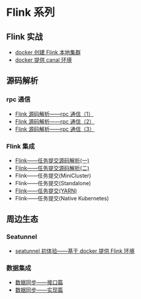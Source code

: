 # Flink 系列

## Flink 实战

* [docker 创建 Flink 本地集群](https://mp.weixin.qq.com/s?__biz=MzU4MzY2OTQxNQ==&mid=2247484041&idx=1&sn=69d6123ee0ac54514ea10ba412d74ec0&chksm=fda4c141cad3485710d3634a3cd2ec207bd357ae6792f69f10d3d6ab2b6408923bd06d944d3c#rd)
* [docker 提供 canal 环境](https://mp.weixin.qq.com/s?__biz=MzU4MzY2OTQxNQ==&mid=2247484264&idx=1&sn=df40bc0779129b2d884a4aa94559b180&chksm=fda4c0a0cad349b64d22456728b4a8de5ccdc8e2014bea9bd17ff57e988ec979793040f6db62#rd)

## 源码解析

### rpc 通信

* [Flink 源码解析——rpc 通信（1）](https://mp.weixin.qq.com/s?__biz=MzU4MzY2OTQxNQ==&mid=2247484154&idx=1&sn=c9334111fb700587649f2d00f7617650&chksm=fda4c132cad3482402c29e1b85b2befabee366f431e87f689c9aabed984602b350cbb74e7b88#rd)
* [Flink 源码解析——rpc 通信（2）](https://mp.weixin.qq.com/s?__biz=MzU4MzY2OTQxNQ==&mid=2247484210&idx=1&sn=39ddf18e7c1223ba369ce43fcadea31c&chksm=fda4c0facad349ec45cb127c87b288695b8f63d12a24c82487fa4fc8a549c2ab1b2ab82ed331#rd)
* [Flink 源码解析——rpc 通信（3）](https://mp.weixin.qq.com/s?__biz=MzU4MzY2OTQxNQ==&mid=2247484245&idx=1&sn=1792af5429f99e920f478b703ba56619&chksm=fda4c09dcad3498b294d0db30b474aeab0d90add6707a37713b8a29f31408f56310ca4af8ae5#rd)

### Flink 集成

* [Flink——任务提交源码解析(一)](https://mp.weixin.qq.com/s?__biz=MzU4MzY2OTQxNQ==&mid=2247484319&idx=1&sn=1b430b63d824c3e9507d16351438b340&chksm=fda4c057cad3494171659a419038e3680c5ef381071a05ac06abab7cdfe6c5c9e9418dec47ae#rd)
* [Flink——任务提交源码解析(二)](https://mp.weixin.qq.com/s?__biz=MzU4MzY2OTQxNQ==&mid=2247484353&idx=1&sn=0b4502b2221613903e720ff81ae7a77e&chksm=fda4c009cad3491f5fb3a104d0fa27393d861160edf6a9cd107b388dd181df2189b1d32b5b4e#rd)
* Flink——任务提交(MiniCluster)
* Flink——任务提交(Standalone)
* [Flink——任务提交(YARN)](https://mp.weixin.qq.com/s?__biz=MzU4MzY2OTQxNQ==&mid=2247484388&idx=1&sn=0688ee49c7a821cc641d8424c7447fd9&chksm=fda4c02ccad3493aa9677fa6d224d7687d468bc8f5aa0924d6ad02a2c968e15e715663905d46#rd)
* Flink——任务提交(Native Kubernetes)

## 周边生态

### Seatunnel

* [seatunnel 初体验——基于 docker 提供 Flink 环境](https://mp.weixin.qq.com/s?__biz=MzU4MzY2OTQxNQ==&mid=2247484097&idx=1&sn=987a47cd679c2daba0b14e15dc3b0864&chksm=fda4c109cad3481f35b344d8a288ac98b204dd593bc433bf1d12d8d038f6b6838b40ff7ec080#rd)

### 数据集成

* [数据同步——接口篇](https://mp.weixin.qq.com/s?__biz=MzU4MzY2OTQxNQ==&mid=2247484132&idx=1&sn=129c3d9bb51801760d18ba30007f83e5&chksm=fda4c12ccad3483a727656ef5a2c705b12862cec8df09f64a26fef75359b786614b86493a580#rd)
* [数据同步——实现篇](https://mp.weixin.qq.com/s?__biz=MzU4MzY2OTQxNQ==&mid=2247484116&idx=1&sn=a9b1d04c029b2263021d33320cbd737d&chksm=fda4c11ccad3480a4deaa245eb68e0eaba761a26fdceb4487558cb1f95a3bb1161e319bc4835#rd)